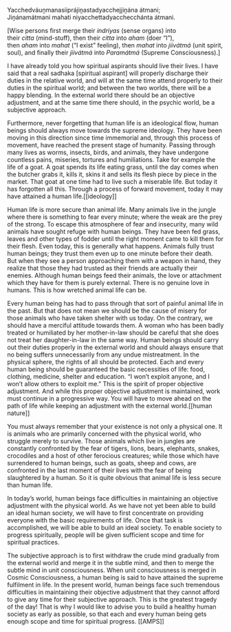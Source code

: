 Yacchedváuṋmanasiiprájiṋastadyacchejjiṋána átmani;  
Jiṋánamátmani mahati niyacchettadyacchecchánta átmani.

[Wise persons first merge their _indriyas_ (sense organs) into their _citta_ (mind-stuff), then their _citta_ into _aham_ (doer “I”), then _aham_ into _mahat_ (“I exist” feeling), then _mahat_ into _jiivátmá_ (unit spirit, soul), and finally their _jiivátmá_ into _Paramátmá_ (Supreme Consciousness).]

I have already told you how spiritual aspirants should live their lives. I have said that a real sadhaka [spiritual aspirant] will properly discharge their duties in the relative world, and will at the same time attend properly to their duties in the spiritual world; and between the two worlds, there will be a happy blending. In the external world there should be an objective adjustment, and at the same time there should, in the psychic world, be a subjective approach.

Furthermore, never forgetting that human life is an ideological flow, human beings should always move towards the supreme ideology. They have been moving in this direction since time immemorial and, through this process of movement, have reached the present stage of humanity. Passing through many lives as worms, insects, birds, and animals, they have undergone countless pains, miseries, tortures and humiliations. Take for example the life of a goat. A goat spends its life eating grass, until the day comes when the butcher grabs it, kills it, skins it and sells its flesh piece by piece in the market. That goat at one time had to live such a miserable life. But today it has forgotten all this. Through a process of forward movement, today it may have attained a human life.[[ideology]]

Human life is more secure than animal life. Many animals live in the jungle where there is something to fear every minute; where the weak are the prey of the strong. To escape this atmosphere of fear and insecurity, many wild animals have sought refuge with human beings. They have been fed grass, leaves and other types of fodder until the right moment came to kill them for their flesh. Even today, this is generally what happens. Animals fully trust human beings; they trust them even up to one minute before their death. But when they see a person approaching them with a weapon in hand, they realize that those they had trusted as their friends are actually their enemies. Although human beings feed their animals, the love or attachment which they have for them is purely external. There is no genuine love in humans. This is how wretched animal life can be.

Every human being has had to pass through that sort of painful animal life in the past. But that does not mean we should be the cause of misery for those animals who have taken shelter with us today. On the contrary, we should have a merciful attitude towards them. A woman who has been badly treated or humiliated by her mother-in-law should be careful that she does not treat her daughter-in-law in the same way. Human beings should carry out their duties properly in the external world and should always ensure that no being suffers unnecessarily from any undue mistreatment. In the physical sphere, the rights of all should be protected. Each and every human being should be guaranteed the basic necessities of life: food, clothing, medicine, shelter and education. “I won’t exploit anyone, and I won’t allow others to exploit me.” This is the spirit of proper objective adjustment. And while this proper objective adjustment is maintained, work must continue in a progressive way. You will have to move ahead on the path of life while keeping an adjustment with the external world.[[human nature]]

You must always remember that your existence is not only a physical one. It is animals who are primarily concerned with the physical world, who struggle merely to survive. Those animals which live in jungles are constantly confronted by the fear of tigers, lions, bears, elephants, snakes, crocodiles and a host of other ferocious creatures; while those which have surrendered to human beings, such as goats, sheep and cows, are confronted in the last moment of their lives with the fear of being slaughtered by a human. So it is quite obvious that animal life is less secure than human life.

In today’s world, human beings face difficulties in maintaining an objective adjustment with the physical world. As we have not yet been able to build an ideal human society, we will have to first concentrate on providing everyone with the basic requirements of life. Once that task is accomplished, we will be able to build an ideal society. To enable society to progress spiritually, people will be given sufficient scope and time for spiritual practices.

The subjective approach is to first withdraw the crude mind gradually from the external world and merge it in the subtle mind, and then to merge the subtle mind in unit consciousness. When unit consciousness is merged in Cosmic Consciousness, a human being is said to have attained the supreme fulfilment in life. In the present world, human beings face such tremendous difficulties in maintaining their objective adjustment that they cannot afford to give any time for their subjective approach. This is the greatest tragedy of the day! That is why I would like to advise you to build a healthy human society as early as possible, so that each and every human being gets enough scope and time for spiritual progress.
[[AMPS]]